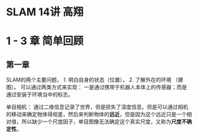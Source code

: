 
# SLAM 14讲 高翔


# 1 - 3 章 简单回顾

## 第一章 

SLAM的两个主要问题， 1. 明白自身的状态（位置）， 2. 了解外在的环境 （建图）。
可以通过两类方式来实现： 一是通过携带于机器人本体上的传感器；而是通过安装于环境当中的标志。

单目相机： 通过二维信息记录了世界，但是损失了深度信息。但是可以通过相机的移动来确定物体得视差，然后来判断物体的**远近**，但是因为这个远近只是一个相对值，所以缺少一个尺度因子，单目图像无法确定这个真实尺度，又称为**尺度不确定性**。